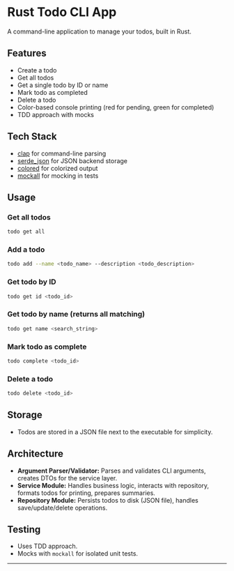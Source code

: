 # Rust Todo CLI App

A command-line application to manage your todos, built in Rust.

## Features

- Create a todo
- Get all todos
- Get a single todo by ID or name
- Mark todo as completed
- Delete a todo
- Color-based console printing (red for pending, green for completed)
- TDD approach with mocks

## Tech Stack

- [clap](https://crates.io/crates/clap) for command-line parsing
- [serde_json](https://crates.io/crates/serde_json) for JSON backend storage
- [colored](https://crates.io/crates/colored) for colorized output
- [mockall](https://crates.io/crates/mockall) for mocking in tests

## Usage

### Get all todos

```sh
todo get all
```

### Add a todo

```sh
todo add --name <todo_name> --description <todo_description>
```

### Get todo by ID

```sh
todo get id <todo_id>
```

### Get todo by name (returns all matching)

```sh
todo get name <search_string>
```

### Mark todo as complete

```sh
todo complete <todo_id>
```

### Delete a todo

```sh
todo delete <todo_id>
```

## Storage

- Todos are stored in a JSON file next to the executable for simplicity.

## Architecture

- **Argument Parser/Validator:** Parses and validates CLI arguments, creates DTOs for the service layer.
- **Service Module:** Handles business logic, interacts with repository, formats todos for printing, prepares summaries.
- **Repository Module:** Persists todos to disk (JSON file), handles save/update/delete operations.

## Testing

- Uses TDD approach.
- Mocks with `mockall` for isolated unit tests.

---
